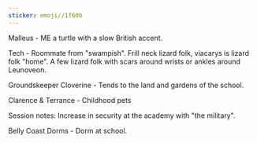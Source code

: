 ```yaml
---
sticker: emoji//1f60b
---
```

Malleus - ME a turtle with a slow British accent. 

Tech - Roommate from "swampish". Frill neck lizard folk, viacarys is lizard folk "home". A few lizard folk with scars around wrists or ankles around Leunoveon. 

Groundskeeper Cloverine - Tends to the land and gardens of the school. 

Clarence & Terrance - Childhood pets

Session notes: 
Increase in security at the academy with "the military". 

Belly Coast Dorms - Dorm at school. 
